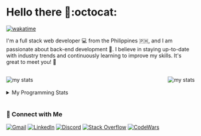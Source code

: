 # Hello there 👋:octocat:

[![wakatime](https://wakatime.com/badge/user/e8d307ab-157d-46ae-91b0-d9f64d19cf6a.svg)](https://wakatime.com/@e8d307ab-157d-46ae-91b0-d9f64d19cf6a)

I'm a full stack web developer 💻 from the Philippines :philippines:, and I am passionate about back-end development 💪. I believe in staying up-to-date with industry trends and continuously learning to improve my skills. It's great to meet you! 🙇

<br clear="both"/>
 
<picture>
    <img align="left" src="https://github-readme-streak-stats.herokuapp.com?user=zerexei&theme=github-dark&mode=weekly" alt="my stats" />
</picture>

<picture>
    <img align="right" src="https://github-readme-stats.vercel.app/api/top-langs/?username=zerexei&layout=compact&hide_border=true&langs_count=8&theme=chartreuse-dark" alt="my stats" />
</picture>

<br clear="both"/>

<br />

<details>
<summary>My Programming Stats</summary>

<a href="#">
    <img src="https://github-readme-stats.vercel.app/api/wakatime?username=zerexei&layout=compact&theme=chartreuse-dark" alt="my stats" />
</a>
 
 [![roadmap.sh](https://api.roadmap.sh/v1-badge/wide/648d307ba73e859a2cb1680f?variant=dark)](https://roadmap.sh)
 
<a href="#">
    <img src="https://github-readme-stats.vercel.app/api?username=zerexei&show_icons=true&hide_border=true&layout=compact&theme=chartreuse-dark" alt="my stats" />
</a>

</details>

<br clear="both"/>

### 💬 Connect with Me

[![Gmail](https://img.shields.io/badge/gmail-4c4c4c?style=flat&logo=gmail&logoColor=white)](https://mail.google.com?tf=cm&to=angeloarcillas64@gmail.com)
[![LinkedIn](https://img.shields.io/badge/linkedin-4c4c4c?style=flat&logo=linkedin&logoColor=white)](https://www.linkedin.com/in/angeloarcillas/)
[![Discord](https://img.shields.io/badge/discord-4c4c4c?style=flat&logo=discord&logoColor=white)](https://discord.com/users/743835873287733249)
[![Stack Overflow](https://img.shields.io/badge/stack%20overflow-4c4c4c?style=flat&logo=stack-overflow&logoColor=white)](https://stackexchange.com/users/21726141/zerexei)
[![CodeWars](https://img.shields.io/badge/codewars-4c4c4c?style=flat&logo=codewars&logoColor=white)](https://www.codewars.com/users/angeloarcillas64)
